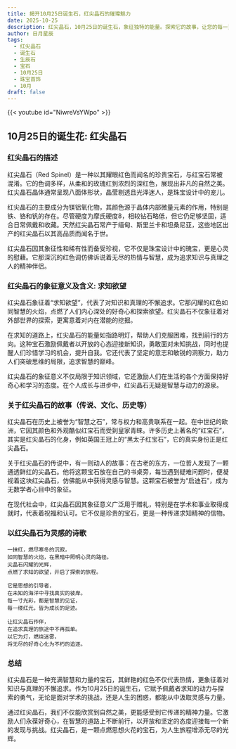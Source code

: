 ```yaml
---
title: 揭开10月25日诞生石，红尖晶石的璀璨魅力
date: 2025-10-25
description: 红尖晶石，10月25日的诞生石，象征独特的能量。探索它的故事，让您的每一天更有意义。
author: 日月星辰
tags:
  - 红尖晶石
  - 诞生石
  - 生辰石
  - 宝石
  - 10月25日
  - 珠宝首饰
  - 10月
draft: false
---
```


{{< youtube id="NiwreVsYWpo" >}}


## 10月25日的诞生花: 红尖晶石

### 红尖晶石的描述

红尖晶石（Red Spinel）是一种以其耀眼红色而闻名的珍贵宝石，与红宝石常被混淆。它的色调多样，从柔和的玫瑰红到浓烈的深红色，展现出非凡的自然之美。红尖晶石晶体通常呈现八面体形状，晶莹剔透且光泽迷人，是珠宝设计中的宠儿。

红尖晶石的主要成分为镁铝氧化物，其颜色源于晶体内部微量元素的作用，特别是铁、铬和钒的存在。尽管硬度为摩氏硬度8，相较钻石略低，但它仍足够坚固，适合日常佩戴和收藏。天然红尖晶石常产于缅甸、斯里兰卡和坦桑尼亚，这些地区出产的红尖晶石以其高品质而闻名于世。

红尖晶石因其象征性和稀有性而备受珍视，它不仅是珠宝设计中的瑰宝，更是心灵的慰藉。它那深沉的红色调仿佛诉说着无尽的热情与智慧，成为追求知识与真理之人的精神伴侣。

### 红尖晶石的象征意义及含义: 求知欲望

红尖晶石象征着“求知欲望”，代表了对知识和真理的不懈追求。它那闪耀的红色如同智慧的火焰，点燃了人们内心深处的好奇心和探索欲望。红尖晶石不仅象征着对外部世界的探索，更寓意着对内在潜能的挖掘。

在求知的道路上，红尖晶石的能量如指路明灯，帮助人们克服困难，找到前行的方向。这种宝石激励佩戴者以开放的心态迎接新知识，勇敢面对未知挑战，同时也提醒人们珍惜学习的机会，提升自我。它还代表了坚定的意志和敏锐的洞察力，助力人们突破思维的局限，追求智慧的巅峰。

红尖晶石的象征意义不仅局限于知识领域，它还激励人们在生活的各个方面保持好奇心和学习的态度。在个人成长与进步中，红尖晶石无疑是智慧与动力的源泉。

### 关于红尖晶石的故事（传说、文化、历史等）

红尖晶石在历史上被誉为“智慧之石”，常与权力和高贵联系在一起。在中世纪的欧洲，它因其颜色和外观酷似红宝石而受到皇家青睐。许多历史上著名的“红宝石”，其实是红尖晶石的化身，例如英国王冠上的“黑太子红宝石”，它的真实身份正是红尖晶石。

关于红尖晶石的传说中，有一则动人的故事：在古老的东方，一位哲人发现了一颗通透鲜红的尖晶石。他将这颗宝石放在自己的书桌旁，每当遇到疑难问题时，便凝视着这块红尖晶石，仿佛能从中获得灵感与智慧。这颗宝石被誉为“启迪石”，成为无数学者心目中的象征。

在现代社会中，红尖晶石因其象征意义广泛用于赠礼，特别是在学术和事业取得成就时，代表着祝福和认可。它不仅是珍贵的宝石，更是一种传递求知精神的信物。

### 以红尖晶石为灵感的诗歌

```
一抹红，燃尽寒冬的沉寂，  
如同智慧的火焰，在黑暗中照明心灵的路径。  
尖晶石闪耀的光辉，  
点燃了求知的欲望，开启了探索的旅程。

它是思想的引导者，  
在未知的海洋中寻找真实的彼岸。  
每一寸光彩，都是智慧的见证，  
每一缕红光，皆为成长的足迹。

让红尖晶石作伴，  
在追求真理的旅途中不再孤单。  
以它为灯，燃烧迷雾，  
将无尽的好奇心化为不朽的追逐。
```

### 总结

红尖晶石是一种充满智慧和力量的宝石，其鲜艳的红色不仅代表热情，更象征着对知识与真理的不懈追求。作为10月25日的诞生石，它赋予佩戴者求知的动力与探索的勇气，无论是面对学术的挑战，还是人生的困惑，都能从中汲取灵感与力量。

通过红尖晶石，我们不仅能欣赏到自然之美，更能感受到它传递的精神力量。它激励人们永葆好奇心，在智慧的道路上不断前行，以开放和坚定的态度迎接每一个新的发现与挑战。红尖晶石，是一颗点燃思想火花的宝石，为人生旅程增添无尽的光辉。